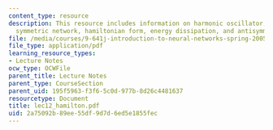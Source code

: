 ```yaml
---
content_type: resource
description: This resource includes information on harmonic oscillator, dissipation,
  symmetric network, hamiltonian form, energy dissipation, and antisymmetric networks.
file: /media/courses/9-641j-introduction-to-neural-networks-spring-2005/2a75092b89ee55df9d7d6ed5e1855fec_lec12_hamilton.pdf
file_type: application/pdf
learning_resource_types:
- Lecture Notes
ocw_type: OCWFile
parent_title: Lecture Notes
parent_type: CourseSection
parent_uid: 195f5963-f3f6-5c0d-977b-8d26c4481637
resourcetype: Document
title: lec12_hamilton.pdf
uid: 2a75092b-89ee-55df-9d7d-6ed5e1855fec
---
```

